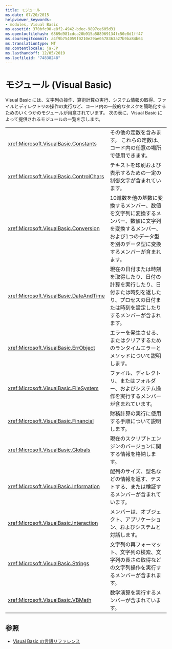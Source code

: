 ```yaml
---
title: モジュール
ms.date: 07/20/2015
helpviewer_keywords:
- modules, Visual Basic
ms.assetid: 370bfc90-e8f2-4942-bdec-9897ce605d31
ms.openlocfilehash: 6869d981cdca20b915a588969134fc50e8d1ff47
ms.sourcegitcommit: a4f9b754059f0210e29ae0578363a27b9ba84b64
ms.translationtype: MT
ms.contentlocale: ja-JP
ms.lasthandoff: 12/05/2019
ms.locfileid: "74838248"
---
```

# <a name="modules-visual-basic"></a>モジュール (Visual Basic)

Visual Basic には、文字列の操作、算術計算の実行、システム情報の取得、ファイルとディレクトリの操作の実行など、コード内の一般的なタスクを簡略化するためのいくつかのモジュールが用意されています。 次の表に、Visual Basic によって提供されるモジュールの一覧を示します。  
  
|||  
|---|---|  
|<xref:Microsoft.VisualBasic.Constants>|その他の定数を含みます。 これらの定数は、コード内の任意の場所で使用できます。|  
|<xref:Microsoft.VisualBasic.ControlChars>|テキストを印刷および表示するための一定の制御文字が含まれています。|  
|<xref:Microsoft.VisualBasic.Conversion>|10進数を他の基数に変換するメンバー、数値を文字列に変換するメンバー、数値に文字列を変換するメンバー、および1つのデータ型を別のデータ型に変換するメンバーが含まれます。|  
|<xref:Microsoft.VisualBasic.DateAndTime>|現在の日付または時刻を取得したり、日付の計算を実行したり、日付または時刻を返したり、プロセスの日付または時刻を設定したりするメンバーが含まれます。|  
|<xref:Microsoft.VisualBasic.ErrObject>|エラーを発生させる、またはクリアするためのランタイムエラーとメソッドについて説明します。|  
|<xref:Microsoft.VisualBasic.FileSystem>|ファイル、ディレクトリ、またはフォルダー、およびシステム操作を実行するメンバーが含まれています。|  
|<xref:Microsoft.VisualBasic.Financial>|財務計算の実行に使用する手順について説明します。|  
|<xref:Microsoft.VisualBasic.Globals>|現在のスクリプトエンジンのバージョンに関する情報を格納します。|  
|<xref:Microsoft.VisualBasic.Information>|配列のサイズ、型名などの情報を返す、テストする、または検証するメンバーが含まれています。|  
|<xref:Microsoft.VisualBasic.Interaction>|メンバーは、オブジェクト、アプリケーション、およびシステムと対話します。|  
|<xref:Microsoft.VisualBasic.Strings>|文字列の再フォーマット、文字列の検索、文字列の長さの取得などの文字列操作を実行するメンバーが含まれます。|  
|<xref:Microsoft.VisualBasic.VBMath>|数学演算を実行するメンバーが含まれています。|  
  
## <a name="see-also"></a>参照

- [Visual Basic の言語リファレンス](../../visual-basic/language-reference/index.md)
